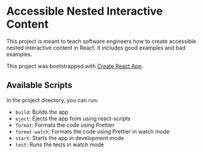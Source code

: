 # Accessible Nested Interactive Content

This project is meant to teach software engineers how to create accessible nested interactive content in React. It includes good examples and bad examples.

This project was bootstrapped with [Create React App](https://github.com/facebook/create-react-app).

## Available Scripts

In the project directory, you can run:

- `build`: Builds the app
- `eject`: Ejects the app from using react-scripts
- `format`: Formats the code using Prettier
- `format-watch`: Formats the code using Prettier in watch mode
- `start`: Starts the app in development mode
- `test`: Runs the tests in watch mode
